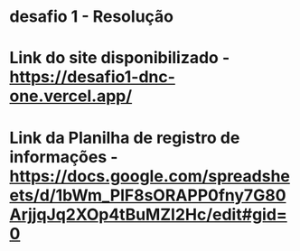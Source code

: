 # desafio 1 - Resolução 
# Link do site disponibilizado - https://desafio1-dnc-one.vercel.app/
# Link da Planilha de registro de informações - https://docs.google.com/spreadsheets/d/1bWm_PlF8sORAPP0fny7G80ArjjqJq2XOp4tBuMZI2Hc/edit#gid=0
